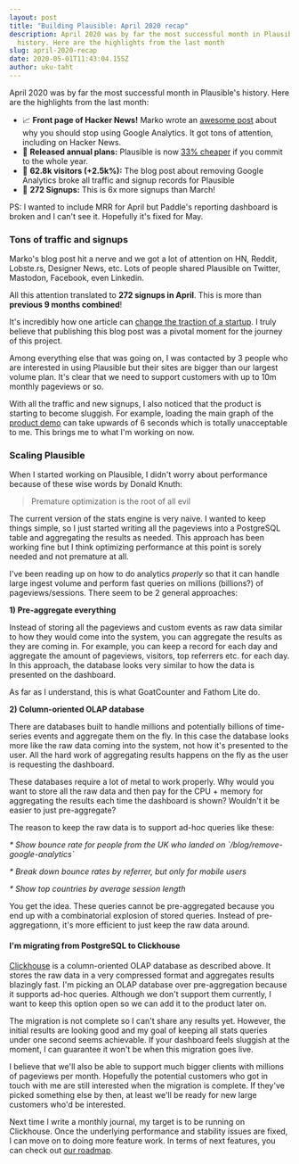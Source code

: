 ```yaml
---
layout: post
title: "Building Plausible: April 2020 recap"
description: April 2020 was by far the most successful month in Plausible's
  history. Here are the highlights from the last month
slug: april-2020-recap
date: 2020-05-01T11:43:04.155Z
author: uku-taht
---
```

April 2020 was by far the most successful month in Plausible's history. Here are the highlights from the last month:

* 📈 **Front page of Hacker News!** Marko wrote an [awesome post](https://plausible.io/blog/remove-google-analytics) about why you should stop using Google Analytics. It got tons of attention, including on Hacker News.
* 📅 **Released annual plans:** Plausible is now [33% cheaper](https://plausible.io/#pricing) if you commit to the whole year. 
* 👩 **62.8k visitors (+2.5k%):** The blog post about removing Google Analytics broke all traffic and signup records for Plausible
* 🙋 **272 Signups:** This is 6x more signups than March!

PS: I wanted to include MRR for April but Paddle's reporting dashboard is broken and I can't see it. Hopefully it's fixed for May.

### Tons of traffic and signups

Marko's blog post hit a nerve and we got a lot of attention on HN, Reddit, Lobste.rs, Designer News, etc. Lots of people shared Plausible on Twitter, Mastodon, Facebook, even Linkedin.

All this attention translated to **272 signups in April**. This is more than **previous 9 months combined**!

It's incredibly how one article can [change the traction of a startup](https://plausible.io/blog/blog-post-changed-my-startup). I truly believe that publishing this blog post was a pivotal moment for the journey of this project.

Among everything else that was going on, I was contacted by 3 people who are interested in using Plausible but their sites are bigger than our largest volume plan. It's clear that we need to support customers with up to 10m monthly pageviews or so.

With all the traffic and new signups, I also noticed that the product is starting to become sluggish. For example, loading the main graph of the [product demo](https://plausible.io/plausible.io?period=6mo) can take upwards of 6 seconds which is totally unacceptable to me. This brings me to what I'm working on now.

### Scaling Plausible

When I started working on Plausible, I didn't worry about performance because of these wise words by Donald Knuth:

> Premature optimization is the root of all evil

The current version of the stats engine is very naive. I wanted to keep things simple, so I just started writing all the pageviews into a PostgreSQL table and aggregating the results as needed. This approach has been working fine but I think optimizing performance at this point is sorely needed and not premature at all.

I've been reading up on how to do analytics *properly* so that it can handle large ingest volume and perform fast queries on millions (billions?) of pageviews/sessions. There seem to be 2 general approaches:

**1) Pre-aggregate everything**

Instead of storing all the pageviews and custom events as raw data similar to how they would come into the system, you can aggregate the results as they are coming in. For example, you can keep a record for each day and aggregate the amount of pageviews, visitors, top referrers etc. for each day. In this approach, the database looks very similar to how the data is presented on the dashboard.

As far as I understand, this is what GoatCounter and Fathom Lite do.

**2) Column-oriented OLAP database**

There are databases built to handle millions and potentially billions of time-series events and aggregate them on the fly. In this case the database looks more like the raw data coming into the system, not how it's presented to the user. All the hard work of aggregating results happens on the fly as the user is requesting the dashboard.

These databases require a lot of metal to work properly. Why would you want to store all the raw data and then pay for the CPU + memory for aggregating the results each time the dashboard is shown? Wouldn't it be easier to just pre-aggregate?

The reason to keep the raw data is to support ad-hoc queries like these:

*\* Show bounce rate for people from the UK who landed on \`/blog/remove-google-analytics\`*

*\* Break down bounce rates by referrer, but only for mobile users*

*\* Show top countries by average session length*

You get the idea. These queries cannot be pre-aggregated because you end up with a combinatorial explosion of stored queries. Instead of pre-aggregationn, it's more efficient to just keep the raw data around.

#### I'm migrating from PostgreSQL to Clickhouse

[Clickhouse](https://clickhouse.tech/) is a column-oriented OLAP database as described above. It stores the raw data in a very compressed format and aggregates results blazingly fast. I'm picking an OLAP database over pre-aggregation because it supports ad-hoc queries. Although we don't support them currently, I want to keep this option open so we can add it to the product later on.

The migration is not complete so I can't share any results yet. However, the initial results are looking good and my goal of keeping all stats queries under one second seems achievable. If your dashboard feels sluggish at the moment, I can guarantee it won't be when this migration goes live.

I believe that we'll also be able to support much bigger clients with millions of pageviews per month. Hopefully the potential customers who got in touch with me are still interested when the migration is complete. If they've picked something else by then, at least we'll be ready for new large customers who'd be interested.

Next time I write a monthly journal, my target is to be running on Clickhouse. Once the underlying performance and stability issues are fixed, I can move on to doing more feature work. In terms of next features, you can check out [our roadmap](https://plausible.nolt.io/roadmap).